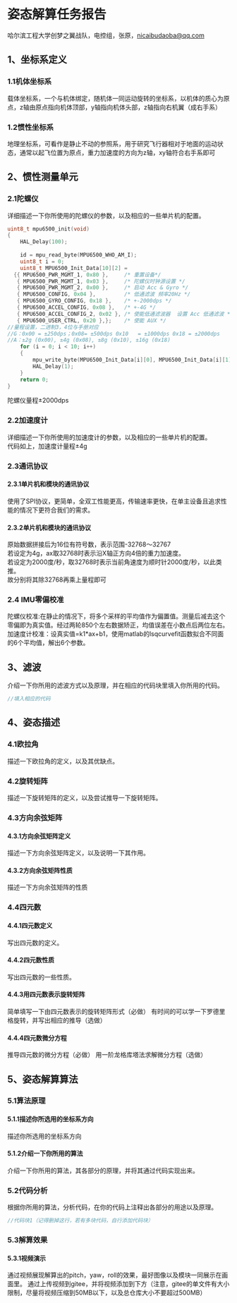 # 姿态解算任务报告


哈尔滨工程大学创梦之翼战队，电控组，张原，nicaibudaoba@qq.com

## 1、坐标系定义
### 1.1机体坐标系
载体坐标系，一个与机体绑定，随机体一同运动旋转的坐标系，以机体的质心为原点，z轴由原点指向机体顶部，y轴指向机体头部，z轴指向右机翼（成右手系）

### 1.2惯性坐标系
地理坐标系，可看作是静止不动的参照系，用于研究飞行器相对于地面的运动状态，通常以起飞位置为原点，重力加速度的方向为z轴，xy轴符合右手系即可

## 2、惯性测量单元
### 2.1陀螺仪
详细描述一下你所使用的陀螺仪的参数，以及相应的一些单片机的配置。
```c
uint8_t mpu6500_init(void)
{
	HAL_Delay(100);
 
	id = mpu_read_byte(MPU6500_WHO_AM_I);
	uint8_t i = 0;
	uint8_t MPU6500_Init_Data[10][2] =
  {{ MPU6500_PWR_MGMT_1, 0x80 },     /* 重置设备*/ 
   { MPU6500_PWR_MGMT_1, 0x03 },     /* 陀螺仪时钟源设置 */ 
   { MPU6500_PWR_MGMT_2, 0x00 },     /* 启动 Acc & Gyro */ 
   { MPU6500_CONFIG, 0x04 },         /* 低通滤波 频率20Hz */ 
   { MPU6500_GYRO_CONFIG, 0x18 },    /* +-2000dps */ 
   { MPU6500_ACCEL_CONFIG, 0x08 },   /* +-4G */ 
   { MPU6500_ACCEL_CONFIG_2, 0x02 }, /* 使能低通滤波器  设置 Acc 低通滤波 */ 
   { MPU6500_USER_CTRL, 0x20 },};    /* 使能 AUX */ 
//量程设置，二进制3，4位与手册对应
//G：0x00 = ±250dps；0x08= ±500dps 0x10	= ±1000dps 0x18	= ±2000dps 
//A：±2g (0x00), ±4g (0x08), ±8g (0x10), ±16g (0x18) 
	for (i = 0; i < 10; i++)
	{
		mpu_write_byte(MPU6500_Init_Data[i][0], MPU6500_Init_Data[i][1]);
		HAL_Delay(1);
	}
	return 0;
}
```
陀螺仪量程±2000dps
### 2.2加速度计
详细描述一下你所使用的加速度计的参数，以及相应的一些单片机的配置。<br/>
代码如上，加速度计量程±4g
### 2.3通讯协议
#### 2.3.1单片机和模块的通讯协议
使用了SPI协议，更简单，全双工性能更高，传输速率更快，在单主设备且追求性能的情况下更符合我们的需求。
#### 2.3.2单片机和模块的通讯协议
原始数据拼接后为16位有符号数，表示范围-32768～32767<br/>
若设定为4g，ax取32768时表示沿X轴正方向4倍的重力加速度。<br/>
若设定为2000度/秒，取32768时表示当前角速度为顺时针2000度/秒，以此类推。<br/>
故分别将其除32768再乘上量程即可
### 2.4 IMU零偏校准
陀螺仪校准:在静止的情况下，将多个采样的平均值作为偏置值。测量后减去这个零偏即为真实值。经过两轮850个左右数据矫正，均值误差在小数点后两位左右。<br/>
加速度计校准：设真实值=k1*ax+b1，使用matlab的lsqcurvefit函数拟合不同面的6个平均值，解出6个参数。
## 3、滤波
介绍一下你所用的滤波方式以及原理，并在相应的代码块里填入你所用的代码。
```c
//填入相应的代码
```
## 4、姿态描述
### 4.1欧拉角
描述一下欧拉角的定义，以及其优缺点。
### 4.2旋转矩阵
描述一下旋转矩阵的定义，以及尝试推导一下旋转矩阵。
### 4.3方向余弦矩阵
#### 4.3.1方向余弦矩阵定义
描述一下方向余弦矩阵定义，以及说明一下其作用。
#### 4.3.2方向余弦矩阵性质
描述一下方向余弦矩阵的性质
### 4.4四元数
#### 4.4.1四元数定义
写出四元数的定义。

#### 4.4.2四元数性质
写出四元数的一些性质。

#### 4.4.3用四元数表示旋转矩阵
简单填写一下由四元数表示的旋转矩阵形式（必做）
有时间的可以学一下罗德里格旋转，并写出相应的推导（选做）

#### 4.4.4四元数微分方程
推导四元数的微分方程（必做）
用一阶龙格库塔法求解微分方程（选做）
## 5、姿态解算算法
### 5.1算法原理
#### 5.1.1描述你所选用的坐标系方向
描述你所选用的坐标系方向
#### 5.1.2介绍一下你所用的算法
介绍一下你所用的算法，其各部分的原理，并将其通过代码实现出来。
### 5.2代码分析
根据你所用的算法，分析代码，在你的代码上注释出各部分的用途以及原理。
```c
//代码块1（记得删掉这行，若有多块代码，自行添加代码块）
```
### 5.3解算效果
#### 5.3.1视频演示
通过视频展现解算出的pitch，yaw，roll的效果，最好图像以及模块一同展示在画面里。
通过上传视频到gitee，并将视频添加到下方（注意，gitee的单文件有大小限制，尽量将视频压缩到50MB以下，以及总仓库大小不要超过500MB）

